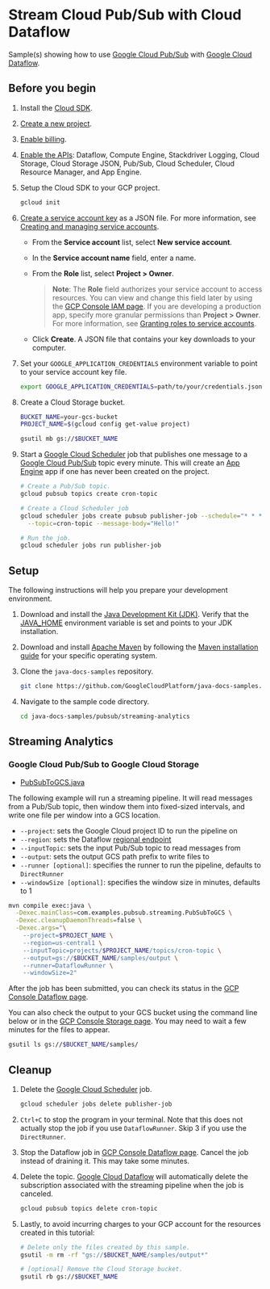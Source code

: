 # Stream Cloud Pub/Sub with Cloud Dataflow

Sample(s) showing how to use [Google Cloud Pub/Sub] with [Google Cloud Dataflow].

## Before you begin

1. Install the [Cloud SDK].

1. [Create a new project].

1. [Enable billing].

1. [Enable the APIs](https://console.cloud.google.com/flows/enableapi?apiid=dataflow,compute_component,logging,storage_component,storage_api,pubsub,cloudresourcemanager.googleapis.com,cloudscheduler.googleapis.com,appengine.googleapis.com): Dataflow, Compute Engine, Stackdriver Logging, Cloud Storage, Cloud Storage JSON, Pub/Sub, Cloud Scheduler, Cloud Resource Manager, and App Engine.

1. Setup the Cloud SDK to your GCP project.

   ```bash
   gcloud init
   ```

1. [Create a service account key] as a JSON file.
   For more information, see [Creating and managing service accounts].

   * From the **Service account** list, select **New service account**.
   * In the **Service account name** field, enter a name.
   * From the **Role** list, select **Project > Owner**.

     > **Note**: The **Role** field authorizes your service account to access resources.
     > You can view and change this field later by using the [GCP Console IAM page].
     > If you are developing a production app, specify more granular permissions than **Project > Owner**.
     > For more information, see [Granting roles to service accounts].

   * Click **Create**. A JSON file that contains your key downloads to your computer.

1. Set your `GOOGLE_APPLICATION_CREDENTIALS` environment variable to point to your service account key file.

   ```bash
   export GOOGLE_APPLICATION_CREDENTIALS=path/to/your/credentials.json
   ```

1. Create a Cloud Storage bucket.

   ```bash
   BUCKET_NAME=your-gcs-bucket
   PROJECT_NAME=$(gcloud config get-value project)
   
   gsutil mb gs://$BUCKET_NAME
   ```
   
 1. Start a [Google Cloud Scheduler] job that publishes one message to a [Google Cloud Pub/Sub] topic every minute. This will create an [App Engine] app if one has never been created on the project. 
 
    ```bash
    # Create a Pub/Sub topic.
    gcloud pubsub topics create cron-topic
    
    # Create a Cloud Scheduler job
    gcloud scheduler jobs create pubsub publisher-job --schedule="* * * * *" \
      --topic=cron-topic --message-body="Hello!"
    
    # Run the job. 
    gcloud scheduler jobs run publisher-job
    ```

## Setup

The following instructions will help you prepare your development environment.

1. Download and install the [Java Development Kit (JDK)].
   Verify that the [JAVA_HOME] environment variable is set and points to your JDK installation.

1. Download and install [Apache Maven] by following the [Maven installation guide] for your specific operating system.

1. Clone the `java-docs-samples` repository.

    ```bash
    git clone https://github.com/GoogleCloudPlatform/java-docs-samples.git
    ```

1. Navigate to the sample code directory.

   ```bash
   cd java-docs-samples/pubsub/streaming-analytics
   ```

## Streaming Analytics

### Google Cloud Pub/Sub to Google Cloud Storage

* [PubSubToGCS.java](src/main/java/com/examples/pubsub/streaming/PubSubToGcs.java)

The following example will run a streaming pipeline. It will read messages from a Pub/Sub topic, then window them into fixed-sized intervals, and write one file per window into a GCS location.

+ `--project`: sets the Google Cloud project ID to run the pipeline on
+ `--region`: sets the Dataflow [regional endpoint]
+ `--inputTopic`: sets the input Pub/Sub topic to read messages from
+ `--output`: sets the output GCS path prefix to write files to
+ `--runner [optional]`: specifies the runner to run the pipeline, defaults to `DirectRunner`
+ `--windowSize [optional]`: specifies the window size in minutes, defaults to 1

```bash
mvn compile exec:java \
  -Dexec.mainClass=com.examples.pubsub.streaming.PubSubToGCS \
  -Dexec.cleanupDaemonThreads=false \
  -Dexec.args="\
    --project=$PROJECT_NAME \
    --region=us-central1 \
    --inputTopic=projects/$PROJECT_NAME/topics/cron-topic \
    --output=gs://$BUCKET_NAME/samples/output \
    --runner=DataflowRunner \
    --windowSize=2"
```

After the job has been submitted, you can check its status in the [GCP Console Dataflow page]. 

You can also check the output to your GCS bucket using the command line below or in the [GCP Console Storage page]. You may need to wait a few minutes for the files to appear.

```bash
gsutil ls gs://$BUCKET_NAME/samples/
```

## Cleanup

1. Delete the [Google Cloud Scheduler] job. 
    ```bash
    gcloud scheduler jobs delete publisher-job
    ```

1. `Ctrl+C` to stop the program in your terminal. Note that this does not actually stop the job if you use `DataflowRunner`. Skip 3 if you use the `DirectRunner`.

1. Stop the Dataflow job in [GCP Console Dataflow page]. Cancel the job instead of draining it. This may take some minutes.

1. Delete the topic. [Google Cloud Dataflow] will automatically delete the subscription associated with the streaming pipeline when the job is canceled.
   ```bash
   gcloud pubsub topics delete cron-topic
   ```

1. Lastly, to avoid incurring charges to your GCP account for the resources created in this tutorial:

    ```bash
    # Delete only the files created by this sample.
    gsutil -m rm -rf "gs://$BUCKET_NAME/samples/output*"
    
    # [optional] Remove the Cloud Storage bucket.
    gsutil rb gs://$BUCKET_NAME
    ```

[Apache Beam]: https://beam.apache.org/
[Google Cloud Pub/Sub]: https://cloud.google.com/pubsub/docs/
[Google Cloud Dataflow]: https://cloud.google.com/dataflow/docs/
[Google Cloud Scheduler]: https://cloud.google.com/scheduler/docs/
[App Engine]: https://cloud.google.com/appengine/docs/

[Cloud SDK]: https://cloud.google.com/sdk/docs/
[Create a new project]: https://console.cloud.google.com/projectcreate
[Enable billing]: https://cloud.google.com/billing/docs/how-to/modify-project
[Create a service account key]: https://console.cloud.google.com/apis/credentials/serviceaccountkey
[Creating and managing service accounts]: https://cloud.google.com/iam/docs/creating-managing-service-accounts
[GCP Console IAM page]: https://console.cloud.google.com/iam-admin/iam
[Granting roles to service accounts]: https://cloud.google.com/iam/docs/granting-roles-to-service-accounts

[Java Development Kit (JDK)]: https://www.oracle.com/technetwork/java/javase/downloads/index.html
[JAVA_HOME]: https://docs.oracle.com/javase/8/docs/technotes/guides/troubleshoot/envvars001.html
[Apache Maven]: http://maven.apache.org/download.cgi
[Maven installation guide]: http://maven.apache.org/install.html

[GCP Console create Dataflow job page]: https://console.cloud.google.com/dataflow/createjob
[GCP Console Dataflow page]: https://console.cloud.google.com/dataflow
[GCP Console Storage page]: https://console.cloud.google.com/storage

[regional endpoint]: https://cloud.google.com/dataflow/docs/concepts/regional-endpoints
